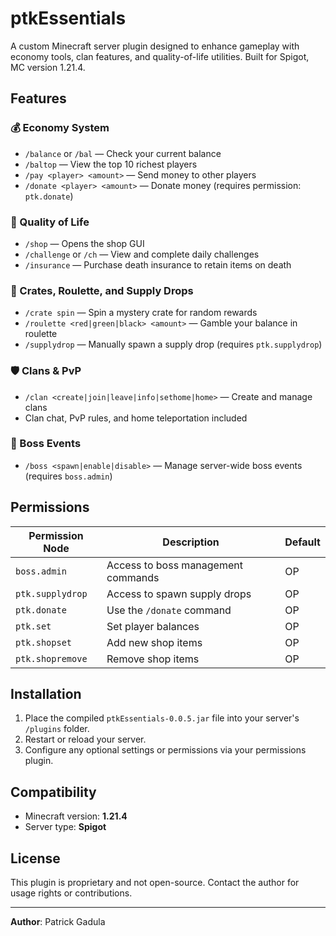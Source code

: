 # ptkEssentials

A custom Minecraft server plugin designed to enhance gameplay with economy tools, clan features, and quality-of-life utilities. Built for Spigot, MC version 1.21.4.

## Features

### 💰 Economy System
- `/balance` or `/bal` — Check your current balance
- `/baltop` — View the top 10 richest players
- `/pay <player> <amount>` — Send money to other players
- `/donate <player> <amount>` — Donate money (requires permission: `ptk.donate`)

### 🛒 Quality of Life
- `/shop` — Opens the shop GUI
- `/challenge` or `/ch` — View and complete daily challenges
- `/insurance` — Purchase death insurance to retain items on death

### 🎁 Crates, Roulette, and Supply Drops
- `/crate spin` — Spin a mystery crate for random rewards
- `/roulette <red|green|black> <amount>` — Gamble your balance in roulette
- `/supplydrop` — Manually spawn a supply drop (requires `ptk.supplydrop`)

### 🛡️ Clans & PvP
- `/clan <create|join|leave|info|sethome|home>` — Create and manage clans
- Clan chat, PvP rules, and home teleportation included

### 👹 Boss Events
- `/boss <spawn|enable|disable>` — Manage server-wide boss events (requires `boss.admin`)

## Permissions

| Permission Node     | Description                         | Default |
|---------------------|-------------------------------------|---------|
| `boss.admin`        | Access to boss management commands  | OP      |
| `ptk.supplydrop`    | Access to spawn supply drops        | OP      |
| `ptk.donate`        | Use the `/donate` command           | OP      |
| `ptk.set`           | Set player balances                 | OP      |
| `ptk.shopset`       | Add new shop items                  | OP      |
| `ptk.shopremove`    | Remove shop items                   | OP      |

## Installation

1. Place the compiled `ptkEssentials-0.0.5.jar` file into your server's `/plugins` folder.
2. Restart or reload your server.
3. Configure any optional settings or permissions via your permissions plugin.

## Compatibility

- Minecraft version: **1.21.4**
- Server type: **Spigot**

## License

This plugin is proprietary and not open-source. Contact the author for usage rights or contributions.

---

**Author**: Patrick Gadula  
